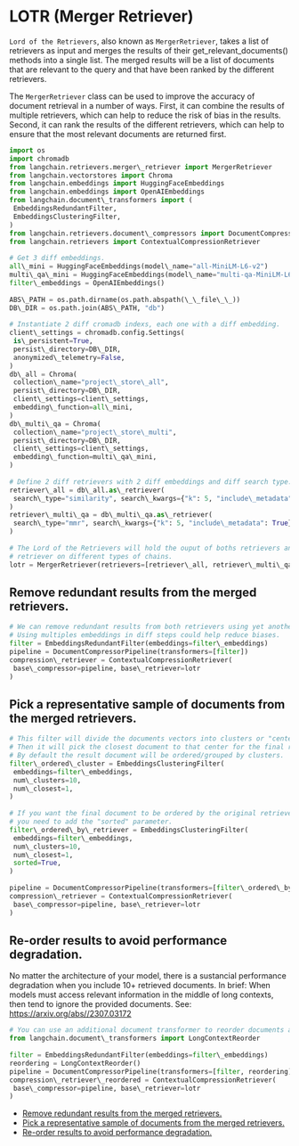 # LOTR (Merger Retriever)

`Lord of the Retrievers`, also known as `MergerRetriever`, takes a list of retrievers as input and merges the results of their get_relevant_documents() methods into a single list. The merged results will be a list of documents that are relevant to the query and that have been ranked by the different retrievers.

The `MergerRetriever` class can be used to improve the accuracy of document retrieval in a number of ways. First, it can combine the results of multiple retrievers, which can help to reduce the risk of bias in the results. Second, it can rank the results of the different retrievers, which can help to ensure that the most relevant documents are returned first.

```python
import os  
import chromadb  
from langchain.retrievers.merger\_retriever import MergerRetriever  
from langchain.vectorstores import Chroma  
from langchain.embeddings import HuggingFaceEmbeddings  
from langchain.embeddings import OpenAIEmbeddings  
from langchain.document\_transformers import (  
 EmbeddingsRedundantFilter,  
 EmbeddingsClusteringFilter,  
)  
from langchain.retrievers.document\_compressors import DocumentCompressorPipeline  
from langchain.retrievers import ContextualCompressionRetriever  
  
# Get 3 diff embeddings.  
all\_mini = HuggingFaceEmbeddings(model\_name="all-MiniLM-L6-v2")  
multi\_qa\_mini = HuggingFaceEmbeddings(model\_name="multi-qa-MiniLM-L6-dot-v1")  
filter\_embeddings = OpenAIEmbeddings()  
  
ABS\_PATH = os.path.dirname(os.path.abspath(\_\_file\_\_))  
DB\_DIR = os.path.join(ABS\_PATH, "db")  
  
# Instantiate 2 diff cromadb indexs, each one with a diff embedding.  
client\_settings = chromadb.config.Settings(  
 is\_persistent=True,  
 persist\_directory=DB\_DIR,  
 anonymized\_telemetry=False,  
)  
db\_all = Chroma(  
 collection\_name="project\_store\_all",  
 persist\_directory=DB\_DIR,  
 client\_settings=client\_settings,  
 embedding\_function=all\_mini,  
)  
db\_multi\_qa = Chroma(  
 collection\_name="project\_store\_multi",  
 persist\_directory=DB\_DIR,  
 client\_settings=client\_settings,  
 embedding\_function=multi\_qa\_mini,  
)  
  
# Define 2 diff retrievers with 2 diff embeddings and diff search type.  
retriever\_all = db\_all.as\_retriever(  
 search\_type="similarity", search\_kwargs={"k": 5, "include\_metadata": True}  
)  
retriever\_multi\_qa = db\_multi\_qa.as\_retriever(  
 search\_type="mmr", search\_kwargs={"k": 5, "include\_metadata": True}  
)  
  
# The Lord of the Retrievers will hold the ouput of boths retrievers and can be used as any other  
# retriever on different types of chains.  
lotr = MergerRetriever(retrievers=[retriever\_all, retriever\_multi\_qa])  

```

## Remove redundant results from the merged retrievers.[​](#remove-redundant-results-from-the-merged-retrievers "Direct link to Remove redundant results from the merged retrievers.")

```python
# We can remove redundant results from both retrievers using yet another embedding.  
# Using multiples embeddings in diff steps could help reduce biases.  
filter = EmbeddingsRedundantFilter(embeddings=filter\_embeddings)  
pipeline = DocumentCompressorPipeline(transformers=[filter])  
compression\_retriever = ContextualCompressionRetriever(  
 base\_compressor=pipeline, base\_retriever=lotr  
)  

```

## Pick a representative sample of documents from the merged retrievers.[​](#pick-a-representative-sample-of-documents-from-the-merged-retrievers "Direct link to Pick a representative sample of documents from the merged retrievers.")

```python
# This filter will divide the documents vectors into clusters or "centers" of meaning.  
# Then it will pick the closest document to that center for the final results.  
# By default the result document will be ordered/grouped by clusters.  
filter\_ordered\_cluster = EmbeddingsClusteringFilter(  
 embeddings=filter\_embeddings,  
 num\_clusters=10,  
 num\_closest=1,  
)  
  
# If you want the final document to be ordered by the original retriever scores  
# you need to add the "sorted" parameter.  
filter\_ordered\_by\_retriever = EmbeddingsClusteringFilter(  
 embeddings=filter\_embeddings,  
 num\_clusters=10,  
 num\_closest=1,  
 sorted=True,  
)  
  
pipeline = DocumentCompressorPipeline(transformers=[filter\_ordered\_by\_retriever])  
compression\_retriever = ContextualCompressionRetriever(  
 base\_compressor=pipeline, base\_retriever=lotr  
)  

```

## Re-order results to avoid performance degradation.[​](#re-order-results-to-avoid-performance-degradation "Direct link to Re-order results to avoid performance degradation.")

No matter the architecture of your model, there is a sustancial performance degradation when you include 10+ retrieved documents.
In brief: When models must access relevant information in the middle of long contexts, then tend to ignore the provided documents.
See: <https://arxiv.org/abs//2307.03172>

```python
# You can use an additional document transformer to reorder documents after removing redundance.  
from langchain.document\_transformers import LongContextReorder  
  
filter = EmbeddingsRedundantFilter(embeddings=filter\_embeddings)  
reordering = LongContextReorder()  
pipeline = DocumentCompressorPipeline(transformers=[filter, reordering])  
compression\_retriever\_reordered = ContextualCompressionRetriever(  
 base\_compressor=pipeline, base\_retriever=lotr  
)  

```

- [Remove redundant results from the merged retrievers.](#remove-redundant-results-from-the-merged-retrievers)
- [Pick a representative sample of documents from the merged retrievers.](#pick-a-representative-sample-of-documents-from-the-merged-retrievers)
- [Re-order results to avoid performance degradation.](#re-order-results-to-avoid-performance-degradation)

